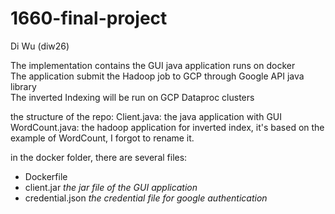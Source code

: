# 1660-final-project

Di Wu (diw26)  


The implementation contains the GUI java application runs on docker  
The application submit the Hadoop job to GCP through Google API java library  
The inverted Indexing will be run on GCP Dataproc clusters  

the structure of the repo:
Client.java: the java application with GUI  
WordCount.java: the hadoop application for inverted index, it's based on the example of WordCount, I forgot to rename it.  

in the docker folder, there are several files:  
* Dockerfile
* client.jar _the jar file of the GUI application_
* credential.json _the credential file for google authentication_
